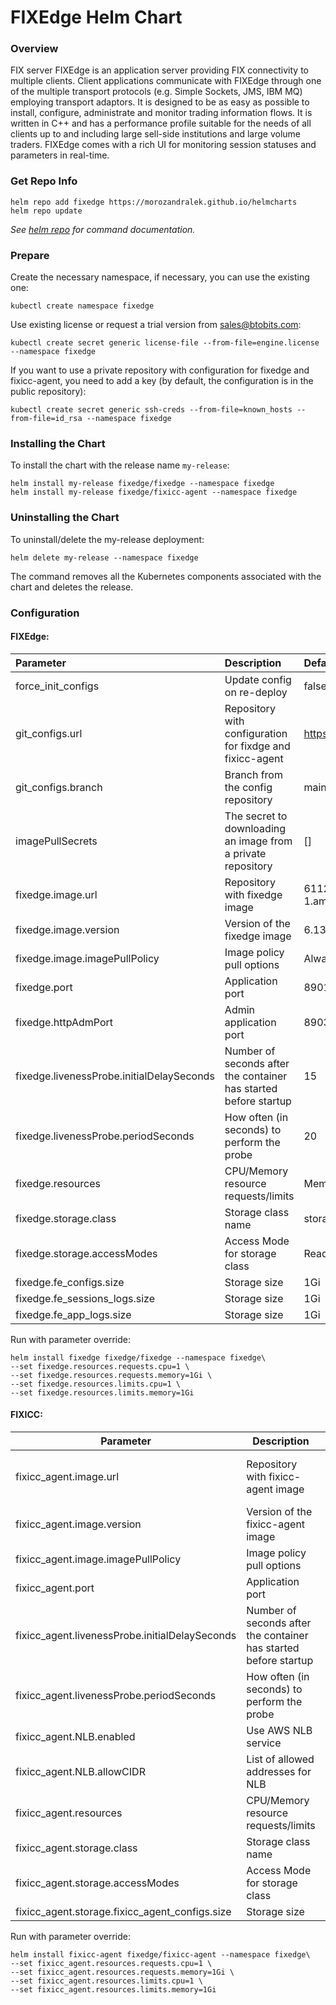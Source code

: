 # FIXEdge Helm Chart

### Overview
FIX server FIXEdge is an application server providing FIX connectivity to multiple clients. Client applications communicate with FIXEdge through one of the multiple transport protocols (e.g. Simple Sockets, JMS, IBM MQ) employing transport adaptors. It is designed to be as easy as possible to install, configure, administrate and monitor trading information flows. It is written in C++ and has a performance profile suitable for the needs of all clients up to and including large sell-side institutions and large volume traders. FIXEdge comes with a rich UI for monitoring session statuses and parameters in real-time.

### Get Repo Info

    helm repo add fixedge https://morozandralek.github.io/helmcharts
    helm repo update

*See [helm repo](https://helm.sh/docs/helm/helm_repo/) for command documentation.*

### Prepare
Create the necessary namespace, if necessary, you can use the existing one:

    kubectl create namespace fixedge

Use existing license or request a trial version from sales@btobits.com:

    kubectl create secret generic license-file --from-file=engine.license --namespace fixedge

If you want to use a private repository with configuration for fixedge and fixicc-agent, you need to add a key (by default, the configuration is in the public repository):

    kubectl create secret generic ssh-creds --from-file=known_hosts --from-file=id_rsa --namespace fixedge

### Installing the Chart
To install the chart with the release name `my-release`:
    
    helm install my-release fixedge/fixedge --namespace fixedge
    helm install my-release fixedge/fixicc-agent --namespace fixedge

### Uninstalling the Chart
To uninstall/delete the my-release deployment:

    helm delete my-release --namespace fixedge

The command removes all the Kubernetes components associated with the chart and deletes the release.

### Configuration

#### FIXEdge:

| Parameter |  Description | Default |
| :-------- | :----------- | :------ |
| force_init_configs | Update config on re-deploy | false |
| git_configs.url | Repository with configuration for fixdge and fixicc-agent | https://github.com/morozandralek/helmcharts.git |
| git_configs.branch | Branch from the config repository | main |
| imagePullSecrets | The secret to downloading an image from a private repository | [] |
| fixedge.image.url | Repository with fixedge image | 611262376458.dkr.ecr.eu-central-1.amazonaws.com/fixedge |
| fixedge.image.version | Version of the fixedge image | 6.13.1-518 |
| fixedge.image.imagePullPolicy | Image policy pull options | Always |
| fixedge.port | Application port | 8901 |
| fixedge.httpAdmPort | Admin application port  | 8903 |
| fixedge.livenessProbe.initialDelaySeconds | Number of seconds after the container has started before startup | 15 |
| fixedge.livenessProbe.periodSeconds | How often (in seconds) to perform the probe | 20 |
| fixedge.resources | CPU/Memory resource requests/limits | Memory: 500Mi, CPU: 500m |
| fixedge.storage.class | Storage class name | storage-fe |
| fixedge.storage.accessModes | Access Mode for storage class | ReadWriteOnce |
| fixedge.fe_configs.size | Storage size | 1Gi |
| fixedge.fe_sessions_logs.size | Storage size | 1Gi |
| fixedge.fe_app_logs.size| Storage size | 1Gi |

Run with parameter override:

    helm install fixedge fixedge/fixedge --namespace fixedge\
    --set fixedge.resources.requests.cpu=1 \
    --set fixedge.resources.requests.memory=1Gi \
    --set fixedge.resources.limits.cpu=1 \
    --set fixedge.resources.limits.memory=1Gi

#### FIXICC:

| Parameter                  |  Description               | Default                    |
| -------------------------- | -------------------------- | -------------------------- |
| fixicc_agent.image.url | Repository with fixicc-agent image | 611262376458.dkr.ecr.eu-central-1.amazonaws.com/fixicc-agent |
| fixicc_agent.image.version | Version of the fixicc-agent image | 6.13.1-518 |
| fixicc_agent.image.imagePullPolicy | Image policy pull options | Always |
| fixicc_agent.port | Application port | 8005 |
| fixicc_agent.livenessProbe.initialDelaySeconds | Number of seconds after the container has started before startup | 15 |
| fixicc_agent.livenessProbe.periodSeconds | How often (in seconds) to perform the probe | 20 |
| fixicc_agent.NLB.enabled | Use AWS NLB service | false |
| fixicc_agent.NLB.allowCIDR | List of allowed addresses for NLB | [] |
| fixicc_agent.resources | CPU/Memory resource requests/limits | Memory: 200Mi, CPU: 200m |
| fixicc_agent.storage.class | Storage class name | storage-fixicc-agent |
| fixicc_agent.storage.accessModes | Access Mode for storage class | ReadWriteOnce |
| fixicc_agent.storage.fixicc_agent_configs.size | Storage size | 1Gi |

Run with parameter override:

    helm install fixicc-agent fixedge/fixicc-agent --namespace fixedge\
    --set fixicc_agent.resources.requests.cpu=1 \
    --set fixicc_agent.resources.requests.memory=1Gi \
    --set fixicc_agent.resources.limits.cpu=1 \
    --set fixicc_agent.resources.limits.memory=1Gi